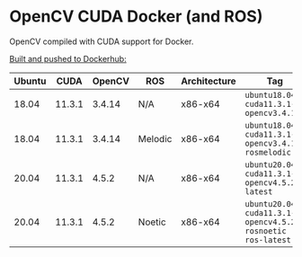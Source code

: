 # OpenCV CUDA Docker (and ROS)

OpenCV compiled with CUDA support for Docker.

[Built and pushed to Dockerhub:](https://hub.docker.com/r/thecanadianroot/opencv-cuda)

|Ubuntu|CUDA|OpenCV|ROS|Architecture|Tag|
|---|---|---|---|---|---|
|18.04|11.3.1|3.4.14|N/A|x86-x64|`ubuntu18.04-cuda11.3.1-opencv3.4.14`|
|18.04|11.3.1|3.4.14|Melodic|x86-x64|`ubuntu18.04-cuda11.3.1-opencv3.4.14-rosmelodic`|
|20.04|11.3.1|4.5.2|N/A|x86-x64|`ubuntu20.04-cuda11.3.1-opencv4.5.2`<br>`latest`|
|20.04|11.3.1|4.5.2|Noetic|x86-x64|`ubuntu20.04-cuda11.3.1-opencv4.5.2-rosnoetic`<br>`ros-latest`|